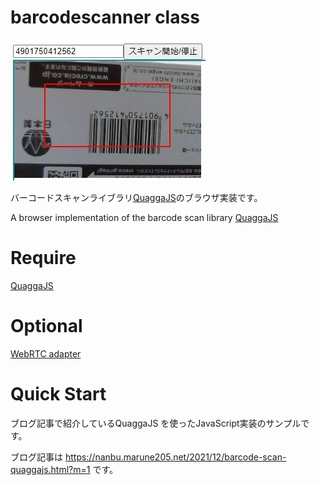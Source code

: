 # barcodescanner class

![image](https://github.com/sugakenn/barcodescanner/blob/main/image.jpg)

バーコードスキャンライブラリ[QuaggaJS](https://serratus.github.io/quaggaJS/)のブラウザ実装です。

A browser implementation of the barcode scan library [QuaggaJS](https://serratus.github.io/quaggaJS/)

# Require
[QuaggaJS](https://serratus.github.io/quaggaJS/)

# Optional
[WebRTC adapter](https://github.com/webrtc/adapter)

# Quick Start


ブログ記事で紹介しているQuaggaJS
を使ったJavaScript実装のサンプルです。

ブログ記事は
https://nanbu.marune205.net/2021/12/barcode-scan-quaggajs.html?m=1
です。
